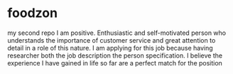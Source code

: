 # foodzon
my second repo
I am positive. Enthusiastic and self-motivated person who understands the importance of customer service and great attention to detail in a role of this nature. I am applying for this job because having researcher both the job description the person specification. I believe the experience I have gained in life so far are a perfect match for the position
